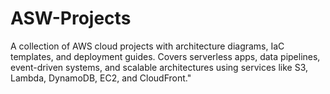 # ASW-Projects
A collection of AWS cloud projects with architecture diagrams, IaC templates, and deployment guides. Covers serverless apps, data pipelines, event-driven systems, and scalable architectures using services like S3, Lambda, DynamoDB, EC2, and CloudFront."
